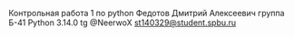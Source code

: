 Контрольная работа 1 по python
Федотов Дмитрий Алексеевич
группа Б-41
Python 3.14.0
tg @NeerwoX
st140329@student.spbu.ru
